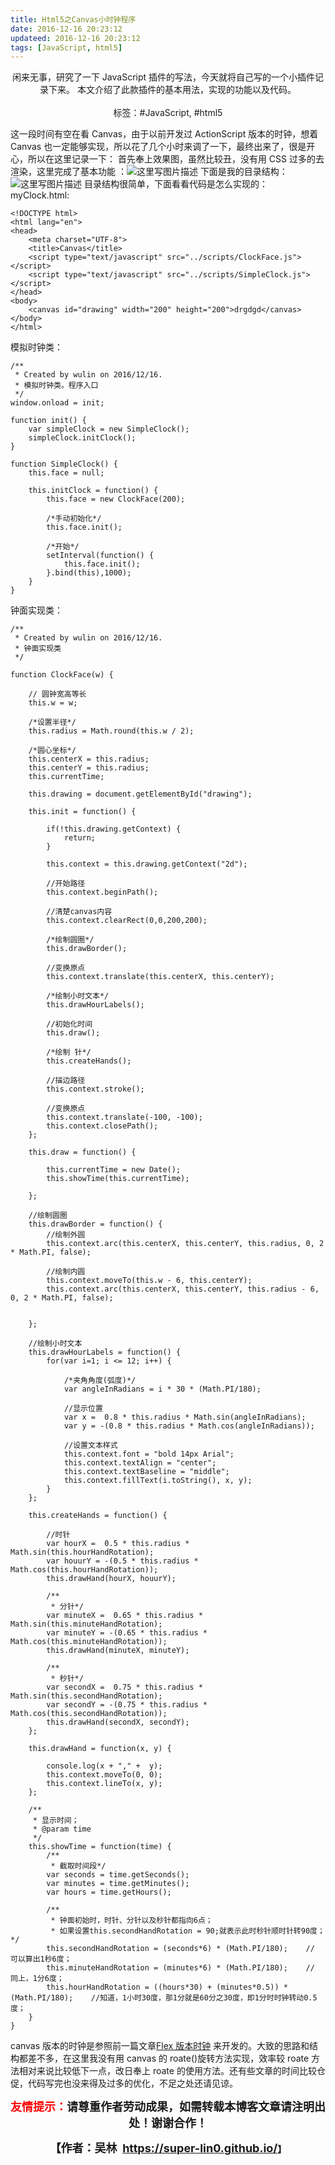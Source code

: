 ```yaml
---
title: Html5之Canvas小时钟程序
date: 2016-12-16 20:23:12
updateed: 2016-12-16 20:23:12
tags: [JavaScript, html5]
---
```


<center>
  闲来无事，研究了一下 JavaScript 插件的写法，今天就将自己写的一个小插件记录下来。
本文介绍了此款插件的基本用法，实现的功能以及代码。
<center>
</br>
</center>
  标签：#JavaScript, #html5
</center>

<!-- more -->

这一段时间有空在看 Canvas，由于以前开发过 ActionScript 版本的时钟，想着 Canvas 也一定能够实现，所以花了几个小时来调了一下，最终出来了，很是开心，所以在这里记录一下：
首先奉上效果图，虽然比较丑，没有用 CSS 过多的去渲染，这里完成了基本功能
：![这里写图片描述](https://imgconvert.csdnimg.cn/aHR0cDovL2ltZy5ibG9nLmNzZG4ubmV0LzIwMTYxMjE4MTAxMjEwOTg4)
下面是我的目录结构：
![这里写图片描述](https://imgconvert.csdnimg.cn/aHR0cDovL2ltZy5ibG9nLmNzZG4ubmV0LzIwMTYxMjE2MjAxNzUwNzY1)
目录结构很简单，下面看看代码是怎么实现的：
myClock.html:

```
<!DOCTYPE html>
<html lang="en">
<head>
    <meta charset="UTF-8">
    <title>Canvas</title>
    <script type="text/javascript" src="../scripts/ClockFace.js"></script>
    <script type="text/javascript" src="../scripts/SimpleClock.js"></script>
</head>
<body>
    <canvas id="drawing" width="200" height="200">drgdgd</canvas>
</body>
</html>
```

模拟时钟类：

```
/**
 * Created by wulin on 2016/12/16.
 * 模拟时钟类。程序入口
 */
window.onload = init;

function init() {
    var simpleClock = new SimpleClock();
    simpleClock.initClock();
}

function SimpleClock() {
    this.face = null;

    this.initClock = function() {
        this.face = new ClockFace(200);

        /*手动初始化*/
        this.face.init();

        /*开始*/
        setInterval(function() {
            this.face.init();
        }.bind(this),1000);
    }
}
```

钟面实现类：

```
/**
 * Created by wulin on 2016/12/16.
 * 钟面实现类
 */

function ClockFace(w) {

    // 圆钟宽高等长
    this.w = w;

    /*设置半径*/
    this.radius = Math.round(this.w / 2);

    /*圆心坐标*/
    this.centerX = this.radius;
    this.centerY = this.radius;
    this.currentTime;

    this.drawing = document.getElementById("drawing");

    this.init = function() {

        if(!this.drawing.getContext) {
            return;
        }

        this.context = this.drawing.getContext("2d");

        //开始路径
        this.context.beginPath();

        //清楚canvas内容
        this.context.clearRect(0,0,200,200);

        /*绘制圆圈*/
        this.drawBorder();

        //变换原点
        this.context.translate(this.centerX, this.centerY);

        /*绘制小时文本*/
        this.drawHourLabels();

        //初始化时间
        this.draw();

        /*绘制 针*/
        this.createHands();

        //描边路径
        this.context.stroke();

        //变换原点
        this.context.translate(-100, -100);
        this.context.closePath();
    };

    this.draw = function() {

        this.currentTime = new Date();
        this.showTime(this.currentTime);

    };

    //绘制圆圈
    this.drawBorder = function() {
        //绘制外圆
        this.context.arc(this.centerX, this.centerY, this.radius, 0, 2 * Math.PI, false);

        //绘制内圆
        this.context.moveTo(this.w - 6, this.centerY);
        this.context.arc(this.centerX, this.centerY, this.radius - 6, 0, 2 * Math.PI, false);


    };

    //绘制小时文本
    this.drawHourLabels = function() {
        for(var i=1; i <= 12; i++) {

            /*夹角角度(弧度)*/
            var angleInRadians = i * 30 * (Math.PI/180);

            //显示位置
            var x =  0.8 * this.radius * Math.sin(angleInRadians);
            var y = -(0.8 * this.radius * Math.cos(angleInRadians));

            //设置文本样式
            this.context.font = "bold 14px Arial";
            this.context.textAlign = "center";
            this.context.textBaseline = "middle";
            this.context.fillText(i.toString(), x, y);
        }
    };

    this.createHands = function() {

        //时针
        var hourX =  0.5 * this.radius * Math.sin(this.hourHandRotation);
        var houurY = -(0.5 * this.radius * Math.cos(this.hourHandRotation));
        this.drawHand(hourX, houurY);

        /**
         * 分针*/
        var minuteX =  0.65 * this.radius * Math.sin(this.minuteHandRotation);
        var minuteY = -(0.65 * this.radius * Math.cos(this.minuteHandRotation));
        this.drawHand(minuteX, minuteY);

        /**
         * 秒针*/
        var secondX =  0.75 * this.radius * Math.sin(this.secondHandRotation);
        var secondY = -(0.75 * this.radius * Math.cos(this.secondHandRotation));
        this.drawHand(secondX, secondY);
    };

    this.drawHand = function(x, y) {

        console.log(x + "," +  y);
        this.context.moveTo(0, 0);
        this.context.lineTo(x, y);
    };

    /**
     * 显示时间；
     * @param time
     */
    this.showTime = function(time) {
        /**
         * 截取时间段*/
        var seconds = time.getSeconds();
        var minutes = time.getMinutes();
        var hours = time.getHours();

        /**
         * 钟面初始时，时针、分针以及秒针都指向6点；
         * 如果设置this.secondHandRotation = 90;就表示此时秒针顺时针转90度；*/
        this.secondHandRotation = (seconds*6) * (Math.PI/180);    // 可以算出1秒6度；
        this.minuteHandRotation = (minutes*6) * (Math.PI/180);    // 同上，1分6度；
        this.hourHandRotation = ((hours*30) + (minutes*0.5)) * (Math.PI/180);    //知道，1小时30度，那1分就是60分之30度，即1分时时钟转动0.5度；
    }
}

```

canvas 版本的时钟是参照前一篇文章[Flex 版本时钟](http://blog.csdn.net/u010323023/article/details/53697962)
来开发的。大致的思路和结构都差不多，在这里我没有用 canvas 的 roate()旋转方法实现，效率较 roate 方法相对来说比较低下一点，改日奉上 roate 的使用方法。还有些文章的时间比较仓促，代码写完也没来得及过多的优化，不足之处还请见谅。

<p style="text-align: center;"><span style="font-size:18px;"><strong><span style="color:#ff00;"><span style="color:#ff0000;">友情提示：</span></span>请尊重作者劳动成果，如需转载本博客文章请注明出处！谢谢合作！</strong></span></p>

<p align="center"><strong><span style="font-size:18px;">【作者：吴林&nbsp;&nbsp;</span></strong><a target="_blank" href="https://super-lin0.github.io/"><strong><span style="font-size:18px;">https://super-lin0.github.io/</span></strong></a><strong>】</span></strong></p>
